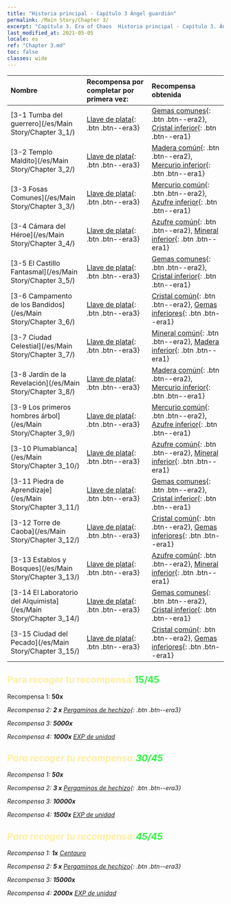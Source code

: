 ```yaml
---
title: "Historia principal - Capítulo 3 Ángel guardián"
permalink: /Main Story/Chapter 3/
excerpt: "Capítulo 3. Era of Chaos  Historia principal - Capítulo 3. Ángel guardián"
last_modified_at: 2021-05-05
locale: es
ref: "Chapter 3.md"
toc: false
classes: wide
---
```


  | Nombre |  Recompensa por completar por primera vez: | Recompensa obtenida |
  |:------------|:------------|:------------| 
  | [3-1 Tumba del guerrero](/es/Main Story/Chapter 3_1/) | [Llave de plata](/ItemsES/con_693/){: .btn .btn--era3} | [Gemas comunes](/ItemsES/mat_10/){: .btn .btn--era2}, [Cristal inferior](/ItemsES/mat_5/){: .btn .btn--era1} |
  | [3-2 Templo Maldito](/es/Main Story/Chapter 3_2/) | [Llave de plata](/ItemsES/con_693/){: .btn .btn--era3} | [Madera común](/ItemsES/mat_7/){: .btn .btn--era2}, [Mercurio inferior](/ItemsES/mat_2/){: .btn .btn--era1} |
  | [3-3 Fosas Comunes](/es/Main Story/Chapter 3_3/) | [Llave de plata](/ItemsES/con_693/){: .btn .btn--era3} | [Mercurio común](/ItemsES/mat_8/){: .btn .btn--era2}, [Azufre inferior](/ItemsES/mat_3/){: .btn .btn--era1} |
  | [3-4 Cámara del Héroe](/es/Main Story/Chapter 3_4/) | [Llave de plata](/ItemsES/con_693/){: .btn .btn--era3} | [Azufre común](/ItemsES/mat_9/){: .btn .btn--era2}, [Mineral inferior](/ItemsES/mat_1/){: .btn .btn--era1} |
  | [3-5 El Castillo Fantasmal](/es/Main Story/Chapter 3_5/) | [Llave de plata](/ItemsES/con_693/){: .btn .btn--era3} | [Gemas comunes](/ItemsES/mat_10/){: .btn .btn--era2}, [Cristal inferior](/ItemsES/mat_5/){: .btn .btn--era1} |
  | [3-6 Campamento de los Bandidos](/es/Main Story/Chapter 3_6/) | [Llave de plata](/ItemsES/con_693/){: .btn .btn--era3} | [Cristal común](/ItemsES/mat_11/){: .btn .btn--era2}, [Gemas inferiores](/ItemsES/mat_4/){: .btn .btn--era1} |
  | [3-7 Ciudad Celestial](/es/Main Story/Chapter 3_7/) | [Llave de plata](/ItemsES/con_693/){: .btn .btn--era3} | [Mineral común](/ItemsES/mat_6/){: .btn .btn--era2}, [Madera inferior](/ItemsES/mat_1/){: .btn .btn--era1} |
  | [3-8 Jardín de la Revelación](/es/Main Story/Chapter 3_8/) | [Llave de plata](/ItemsES/con_693/){: .btn .btn--era3} | [Madera común](/ItemsES/mat_7/){: .btn .btn--era2}, [Mercurio inferior](/ItemsES/mat_2/){: .btn .btn--era1} |
  | [3-9 Los primeros hombres árbol](/es/Main Story/Chapter 3_9/) | [Llave de plata](/ItemsES/con_693/){: .btn .btn--era3} | [Mercurio común](/ItemsES/mat_8/){: .btn .btn--era2}, [Azufre inferior](/ItemsES/mat_3/){: .btn .btn--era1} |
  | [3-10 Plumablanca](/es/Main Story/Chapter 3_10/) | [Llave de plata](/ItemsES/con_693/){: .btn .btn--era3} | [Azufre común](/ItemsES/mat_9/){: .btn .btn--era2}, [Mineral inferior](/ItemsES/mat_1/){: .btn .btn--era1} |
  | [3-11 Piedra de Aprendizaje](/es/Main Story/Chapter 3_11/) | [Llave de plata](/ItemsES/con_693/){: .btn .btn--era3} | [Gemas comunes](/ItemsES/mat_10/){: .btn .btn--era2}, [Cristal inferior](/ItemsES/mat_5/){: .btn .btn--era1} |
  | [3-12 Torre de Caoba](/es/Main Story/Chapter 3_12/) | [Llave de plata](/ItemsES/con_693/){: .btn .btn--era3} | [Cristal común](/ItemsES/mat_11/){: .btn .btn--era2}, [Gemas inferiores](/ItemsES/mat_4/){: .btn .btn--era1} |
  | [3-13 Establos y Bosques](/es/Main Story/Chapter 3_13/) | [Llave de plata](/ItemsES/con_693/){: .btn .btn--era3} | [Azufre común](/ItemsES/mat_9/){: .btn .btn--era2}, [Mineral inferior](/ItemsES/mat_1/){: .btn .btn--era1} |
  | [3-14 El Laboratorio del Alquimista](/es/Main Story/Chapter 3_14/) | [Llave de plata](/ItemsES/con_693/){: .btn .btn--era3} | [Gemas comunes](/ItemsES/mat_10/){: .btn .btn--era2}, [Cristal inferior](/ItemsES/mat_5/){: .btn .btn--era1} |
  | [3-15 Ciudad del Pecado](/es/Main Story/Chapter 3_15/) | [Llave de plata](/ItemsES/con_693/){: .btn .btn--era3} | [Cristal común](/ItemsES/mat_11/){: .btn .btn--era2}, [Gemas inferiores](/ItemsES/mat_4/){: .btn .btn--era1} |


## <span style="color: #ffeea0">Para recoger tu recompensa:</span><span style="color: #27f73a">15/45</span>

 Recompensa 1:  **50x** <i class="fas fa-gem"/>

 Recompensa 2: **2 x** [Pergaminos de hechizo](/ItemsES/con_694/){: .btn .btn--era3}

 Recompensa 3:  **5000x** <i class="fas fa-coins"/>

 Recompensa 4:  **1000x** [EXP de unidad](/ItemsES/con_902/)



## <span style="color: #ffeea0">Para recoger tu recompensa:</span><span style="color: #27f73a">30/45</span>

 Recompensa 1:  **50x** <i class="fas fa-gem"/>

 Recompensa 2: **3 x** [Pergaminos de hechizo](/ItemsES/con_694/){: .btn .btn--era3}

 Recompensa 3:  **10000x** <i class="fas fa-coins"/>

 Recompensa 4:  **1500x** [EXP de unidad](/ItemsES/con_902/)



## <span style="color: #ffeea0">Para recoger tu recompensa:</span><span style="color: #27f73a">45/45</span>

 Recompensa 1:  **1x** [Centauro](/es/units/Centaur/)

 Recompensa 2: **5 x** [Pergaminos de hechizo](/ItemsES/con_694/){: .btn .btn--era3}

 Recompensa 3:  **15000x** <i class="fas fa-coins"/>

 Recompensa 4:  **2000x** [EXP de unidad](/ItemsES/con_902/)

